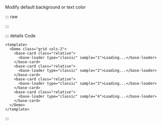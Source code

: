 Modify default background or text color

::: raw

<ClientOnly>
  <LoaderClassic />
</ClientOnly>

:::

::: details Code

```vue
<template>
  <Demo class="grid cols-2">
    <base-card class="relative">
      <base-loader type="classic" sample="1">Loading...</base-loader>
    </base-card>
    <base-card class="relative">
      <base-loader type="classic" sample="2">Loading...</base-loader>
    </base-card>
    <base-card class="relative">
      <base-loader type="classic" sample="3">Loading...</base-loader>
    </base-card>
    <base-card class="relative">
      <base-loader type="classic" sample="4">Loading...</base-loader>
    </base-card>
  </Demo>
</template>
```

:::

